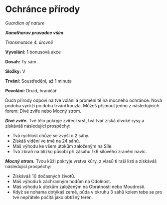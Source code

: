 # Ochránce přírody

*Guardian of nature*

***Xanatharuv pruvodce vším***

 *Transmutace 4. úrovně* 
 

**Vyvolání:** 1 bonusová akce

**Dosah:** Ty sám

**Složky:** V

**Trvání:** Soustředění, až 1 minuta

**Povolání:** Druid, hraničář
 
Duch přírody odpoví na tvé volání a promění tě na mocného ochránce. Nová podoba vydrží po dobu trvání kouzla. Můžeš přijmout jednu z následujících forem: Divé zvíře nebo Mocný strom.

***Divé zvíře.*** Tvé tělo pokryje zvířecí srst, tvá tvář získá divoké rysy a získáváš následující prospěchy:
 * Tvá rychlost chůze se zvýší o 2 sáhy.
 * Získáš vidění ve tmě na 24 sáhů.
 * Máš výhodu ke všem útokům založeným na Síle.
 * Tvá zbraň na blízko působí při zásahu 1k6 silového zranění navíc.

***Mocný strom.*** Tvou kůži pokryje vrstva kůry, z vlasů ti raší listí a získáváš následující prospěchy:
 * Získáváš 10 dočasných životů.
 * Máš výhodu k záchranným hodům na Odolnost.
 * Máš výhodu k útokům založeným na Obratnosti nebo Moudrosti.
 * Když se nohama dotýkáš země, půda v okruhu 3 sáhů kolem tebe se pro tvé nepřátele počítá jako obtížný terén.